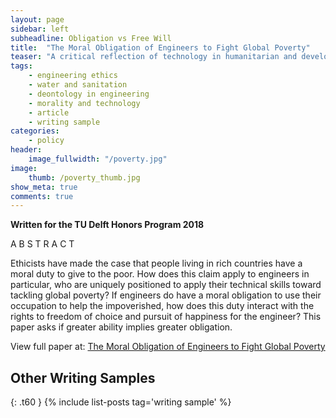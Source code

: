 ```yaml
---
layout: page
sidebar: left
subheadline: Obligation vs Free Will
title:  "The Moral Obligation of Engineers to Fight Global Poverty"
teaser: "A critical reflection of technology in humanitarian and development work."
tags:
    - engineering ethics
    - water and sanitation
    - deontology in engineering
    - morality and technology
    - article
    - writing sample
categories:
    - policy
header:
    image_fullwidth: "/poverty.jpg"
image:
    thumb: /poverty_thumb.jpg
show_meta: true
comments: true
---
```


__Written for the TU Delft Honors Program 2018__

A B S T R A C T

Ethicists have made the case that people living in rich countries have a moral duty to give to the poor. How does this claim apply to engineers in particular, who are uniquely positioned to apply their technical skills toward tackling global poverty? If engineers do have a moral obligation to use their occupation to help the impoverished, how does this duty interact with the rights to freedom of choice and pursuit of happiness for the engineer? This paper asks if greater ability implies greater obligation.

View full paper at: [The Moral Obligation of Engineers to Fight Global Poverty](https://github.com/shannongross/shannongross.github.io/blob/master/pdfs/obligation.pdf)


## Other Writing Samples
{: .t60 }
{% include list-posts tag='writing sample' %}
